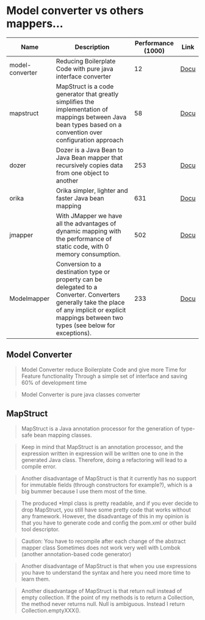 # Model converter vs others mappers...

| Name | Description | Performance (1000) | Link |
| --- | --- | --- | --- |
| model-converter | Reducing Boilerplate Code with pure java interface converter | 12 | [Docu](https://bitbucket.org/modelconverter/model-converter-api.git)
| mapstruct | MapStruct is a code generator that greatly simplifies the implementation of mappings between Java bean types based on a convention over configuration approach | 58 | [Docu](https://mapstruct.org)
| dozer | Dozer is a Java Bean to Java Bean mapper that recursively copies data from one object to another | 253 | [Docu](http://dozer.sourceforge.net/)
| orika | Orika simpler, lighter and faster Java bean mapping | 631 | [Docu](https://orika-mapper.github.io/orika-docs/)
| jmapper | With JMapper we have all the advantages of dynamic mapping with the performance of static code, with 0 memory consumption. | 502 | [Docu](https://jmapper-framework.github.io/jmapper-core/)
| Modelmapper | Conversion to a destination type or property can be delegated to a Converter. Converters generally take the place of any implicit or explicit mappings between two types (see below for exceptions). | 233 | [Docu](http://modelmapper.org/user-manual/converters/)

## Model Converter

> Model Converter reduce Boilerplate Code and give more Time for Feature functionality Through a simple set of interface and saving 60% of development time

> Model Converter is pure java classes converter

## MapStruct

> MapStruct is a Java annotation processor for the generation of type-safe bean mapping classes.

> Keep in mind that MapStruct is an annotation processor, and the expression written in expression will be written one to one in the generated Java class. Therefore, doing a refactoring will lead to a compile error.

> Another disadvantage of MapStruct is that it currently has no support for immutable fields (through constructors for example?), which is a big bummer because I use them most of the time.
 
> The produced *Impl class is pretty readable, and if you ever decide to drop MapStruct, you still have some pretty code that works without any framework. However, the disadvantage of this in my opinion is that you have to generate code and config the pom.xml or other build tool descriptor.

> Caution: You have to recompile after each change of the abstract mapper class
Sometimes does not work very well with Lombok (another annotation-based code generator) 

> Another disadvantage of MapStruct is that when you use expressions you have to understand the syntax and here you need more time to learn them.

> Another disadvantage of MapStruct is that return null instead of empty collection. If the point of my methods is to return a Collection, the method never returns null. Null is ambiguous. Instead I return Collection.emptyXXX().



